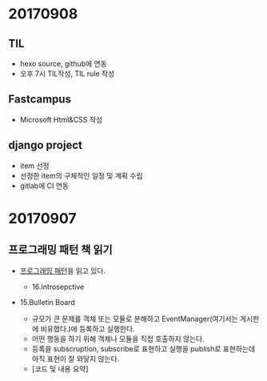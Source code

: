 # 20170908
## TIL
* hexo source, github에 연동
* 오후 7시 TIL작성, TIL rule 작성

## Fastcampus
* Microsoft Html&CSS 작성

## django project
* item 선정
* 선정한 item의 구체적인 일정 및 계획 수립
* gitlab에 CI 연동



# 20170907

## 프로그래밍 패턴 책 읽기

* [프로그래밍 패턴](http://wikibook.co.kr/programming-patterns/)을 읽고 있다.
    * 16.Introsepctive

* 15.Bulletin Board
    * 규모가 큰 문제를 객체 또는 모듈로 분해하고 EventManager(여기서는 게시판에 비유했다.)에 등록하고 실행한다.
    * 어떤 행동을 하기 위해 객체나 모듈을 직접 호출하지 않는다.
    * 등록을 subscruption, subscribe로 표현하고 실행을 publish로 표현하는데 아직 표현이 잘 와닿지 않는다.
    * [코드 및 내용 요약]